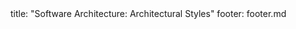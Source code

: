 <frontmatter>
title: "Software Architecture: Architectural Styles"
footer: footer.md
</frontmatter>

<include src="container-inPage-asFlat.md" boilerplate />